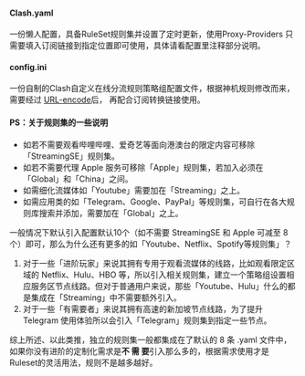 #### Clash.yaml

一份懒人配置，具备RuleSet规则集并设置了定时更新，使用Proxy-Providers
只需要填入订阅链接到指定位置即可使用，具体请看配置里注释部分说明。

#### config.ini

一份自制的Clash自定义在线分流规则策略组配置文件，根据神机规则修改而来，需要经过 [URL-encode](https://www.urlencoder.org/)后，
再配合订阅转换链接使用。

#### PS：关于规则集的一些说明
- 如若不需要观看哔哩哔哩、爱奇艺等面向港澳台的限定内容可移除「StreamingSE」规则集。
- 如若不需要代理 Apple 服务可移除「Apple」规则集，若加入必须在「Global」和「China」之间。
- 如需细化流媒体如「Youtube」需要加在「Streaming」之上。
- 如需应用类的如「Telegram、Google、PayPal」等规则集，可自行在各大规则库搜索并添加，需要加在「Global」之上。

一般情况下默认引入配置默认10个（如不需要 StreamingSE 和 Apple 可减至 8 个）即可，那么为什么还有更多的如「Youtube、Netflix、Spotify等规则集」？

1. 对于一些「进阶玩家」来说其拥有专用于观看流媒体的线路，比如观看限定区域的 Netflix、Hulu、HBO 等，所以引入相关规则集，建立一个策略组设置相应服务区节点线路。但对于普通用户来说，那些「Youtube、Hulu」什么的都是集成在「Streaming」中不需要额外引入。
2. 对于一些「有需要者」来说其拥有高速的新加坡节点线路，为了提升 Telegram 使用体验所以会引入「Telegram」规则集到指定一些节点。

综上所述、以此类推，独立的规则集一般都集成在了默认的 8 条 .yaml 文件中，如果你没有进阶的定制化需求是**不 需 要**引入那么多的，根据需求使用才是 Ruleset的灵活用法，规则不是越多越好。
